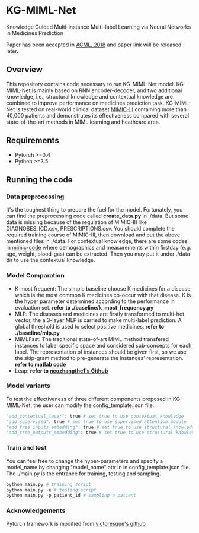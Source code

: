 # KG-MIML-Net
Knowledge Guided Multi-instance Multi-label Learning via Neural Networks in Medicines Prediction

Paper has been accepted in [ACML, 2018](http://www.acml-conf.org/2018/) and paper link will be released later.
## Overview
This repository contains code necessary to run KG-MIML-Net model. KG-MIML-Net is mainly based on RNN encoder-decoder, and two additional knowledge, i.e., structural knowledge and contextual knowledge are combined to improve performance on medicines prediction task. KG-MIML-Net is tested on real-world clinical dataset [MIMIC-III](https://mimic.physionet.org/) containing more than 40,000 patients and demonstrates its effectiveness compared with several state-of-the-art methods in MIML learning and heathcare area.

## Requirements
- Pytorch >=0.4
- Python >=3.5

## Running the code
### Data preprocessing
It's the toughest thing to prepare the fuel for the model. Fortunately, you can find the preprocessing code called **create_data.py** in ./data. But some data is missing because of the regulation of MIMIC-III like DIAGNOSES_ICD.csv, PRESCRIPTIONS.csv. You should complete the required training course of MIMIC-III, then download and put the above mentioned files in ./data. For contextual knowledge, there are some codes in [mimic-code](https://github.com/MIT-LCP/mimic-code/tree/master/concepts) where demographics and measurements within firstday (e.g. age, weight, blood-gas) can be extracted. Then you may put it under ./data dir to use the contextual knowledge.

### Model Comparation
- K-most frequent: The simple baseline choose K medicines for a disease which is the most common K medicines co-occur with that disease. K is the hyper parameter determined according to the performance in evaluation set. **refer to ./baseline/k_most_frequency.py**
- MLP: The diseases and medicines are firstly transformed to multi-hot vector, the a 3-layer MLP is carried to make multi-label prediction. A global threshold is used to select positive medicines. **refer to ./baseline/mlp.py**
- MIMLFast: The traditional state-of-art MIML method transfered instances to label specific space and considered sub-concepts for each label. The representation of instances should be given first, so we use the skip-gram method to pre-generate the instances' representation. **refer to [matlab code](http://lamda.nju.edu.cn/code\_MIMLfast.ashx)**
- Leap: **refer to [neozhangthe1's Github](https://github.com/neozhangthe1/AutoPrescribe)**

### Model variants
To test the effectiveness of three different components proposed in KG-MIML-Net, the user can modify the config_template.json file.
```python
"add_contextual_layer": true # set true to use contextual knowledge
"add_supervised": true # set true to use supervised attention module
"add_tree_inputs_embedding": true # set true to use structural knowledge for input instances
"add_tree_outputs_embedding": true # set true to use structural knowledge for output instances
```

### Train and test
You can feel free to change the hyper-parameters and specify a model_name by changing "model_name" attr in in config_template.json file.
The ./main.py is the entrance for training, testing and sampling.
```python
python main.py # training script
python main.py -e # testing script
python main.py -p patient_id # sampling a patient 
```

### Acknowledgements
Pytorch framework is modified from [victoresque's github](https://github.com/victoresque/pytorch-template)
